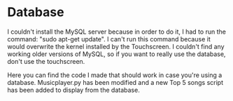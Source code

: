 # Database
I couldn't install the MySQL server because in order to do it, I had to run the command: "sudo apt-get update".
I can't run this command because it would overwrite the kernel installed by the Touchscreen.
I couldn't find any working older versions of MySQL, so if you want to really use the database, don't use the touchscreen.

Here you can find the code I made that should work in case you're using a database.
Musicplayer.py has been modified and a new Top 5 songs script has been added to display from the database.